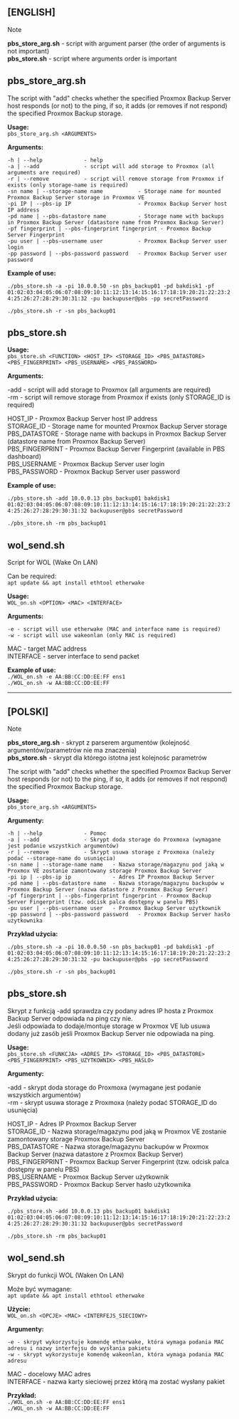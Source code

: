 ## **[ENGLISH]**  

> [!NOTE]
>**pbs_store_arg.sh** - script with argument parser (the order of arguments is not important)  
>**pbs_store.sh** - script where arguments order is important  
  
  
## pbs_store_arg.sh  
  
The script with "add" checks whether the specified Proxmox Backup Server host responds (or not) to the ping, 
if so, it adds (or removes if not respond) the specified Proxmox Backup storage.  
  
**Usage:**  
 ```pbs_store_arg.sh <ARGUMENTS> ```
  
 **Arguments:**  
  
    -h | --help             - help  
    -a | --add              - script will add storage to Proxmox (all arguments are required)  
    -r | --remove           - script will remove storage from Proxmox if exists (only storage-name is required)  
    -sn name | --storage-name name           - Storage name for mounted Proxmox Backup Server storage in Proxmox VE  
    -pi IP | --pbs-ip IP                     - Proxmox Backup Server host IP address  
    -pd name | --pbs-datastore name          - Storage name with backups in Proxmox Backup Server (datastore name from Proxmox Backup Server)  
    -pf fingerprint | --pbs-fingerprint fingerprint - Proxmox Backup Server Fingerprint  
    -pu user | --pbs-username user           - Proxmox Backup Server user login  
    -pp password | --pbs-password password   - Proxmox Backup Server user password  
  
  
 **Example of use:**  
  
  ```./pbs_store.sh -a -pi 10.0.0.50 -sn pbs_backup01 -pd bakdisk1 -pf 01:02:03:04:05:06:07:08:09:10:11:12:13:14:15:16:17:18:19:20:21:22:23:24:25:26:27:28:29:30:31:32 -pu backupuser@pbs -pp secretPassword```  
  
  ```./pbs_store.sh -r -sn pbs_backup01 ``` 


      
## pbs_store.sh

**Usage:**  
 ```pbs_store.sh <FUNCTION> <HOST_IP> <STORAGE_ID> <PBS_DATASTORE> <PBS_FINGERPRINT> <PBS_USERNAME> <PBS_PASSWORD>```

    
 **Arguments:**

  -add - script will add storage to Proxmox (all arguments are required)  
  -rm  - script will remove storage from Proxmox if exists (only STORAGE_ID is required)  

  HOST_IP         - Proxmox Backup Server host IP address   
  STORAGE_ID      - Storage name for mounted Proxmox Backup Server storage  
  PBS_DATASTORE   - Storage name with backups in Proxmox Backup Server (datastore name from Proxmox Backup Server)  
  PBS_FINGERPRINT - Proxmox Backup Server Fingerprint (available in PBS dashboard)  
  PBS_USERNAME    - Proxmox Backup Server user login  
  PBS_PASSWORD    - Proxmox Backup Server user password  


 **Example of use:**   

  ```./pbs_store.sh -add 10.0.0.13 pbs_backup01 bakdisk1 01:02:03:04:05:06:07:08:09:10:11:12:13:14:15:16:17:18:19:20:21:22:23:24:25:26:27:28:29:30:31:32 backupuser@pbs secretPassword  ```
  
  ```./pbs_store.sh -rm pbs_backup01 ```

## wol_send.sh  
  
Script for WOL (Wake On LAN)  

Can be required:  
```apt update && apt install ethtool etherwake```  
  
**Usage:**  
 ```WOL_on.sh <OPTION> <MAC> <INTERFACE>```  
  
 **Arguments:** 
   
    -e - script will use etherwake (MAC and interface name is required)  
    -w - script will use wakeonlan (only MAC is required)  
  
  MAC       - target MAC address  
  INTERFACE - server interface to send packet 
  
**Example of use:**   
  ```./WOL_on.sh -e AA:BB:CC:DD:EE:FF ens1```  
  ```./WOL_on.sh -w AA:BB:CC:DD:EE:FF```  
  
---  

## **[POLSKI]**  

> [!NOTE]
>**pbs_store_arg.sh** - skrypt z parserem argumentów (kolejność argumentów/parametrów nie ma znaczenia)   
>**pbs_store.sh** - skrypt dla którego istotna jest kolejnośc parametrów  

The script with "add" checks whether the specified Proxmox Backup Server host responds (or not) to the ping, 
if so, it adds (or removes if not respond) the specified Proxmox Backup storage.  
  
**Usage:**   
 ```pbs_store_arg.sh <ARGUMENTS>```  
  
 **Argumenty:**  
  
    -h | --help             - Pomoc  
    -a | --add              - Skrypt doda storage do Proxmoxa (wymagane jest podanie wszystkich argumentów)  
    -r | --remove           - Skrypt usuwa storage z Proxmoxa (należy podać --storage-name do usunięcia) 
    -sn name | --storage-name name   - Nazwa storage/magazynu pod jaką w Proxmox VE zostanie zamontowany storage Proxmox Backup Server 
    -pi ip | --pbs-ip ip             - Adres IP Proxmox Backup Server   
    -pd name | --pbs-datastore name  - Nazwa storage/magazynu backupów w Proxmox Backup Server (nazwa datastore z Proxmox Backup Server)  
    -pf fingerprint | --pbs-fingerprint fingerprint - Proxmox Backup Server Fingerprint (tzw. odcisk palca dostępny w panelu PBS)  
    -pu user | --pbs-username user   - Proxmox Backup Server użytkownik  
    -pp password | --pbs-password password   - Proxmox Backup Server hasło użytkownika  
  
  
 **Przykład użycia:**  
  
  ```./pbs_store.sh -a -pi 10.0.0.50 -sn pbs_backup01 -pd bakdisk1 -pf 01:02:03:04:05:06:07:08:09:10:11:12:13:14:15:16:17:18:19:20:21:22:23:24:25:26:27:28:29:30:31:32 -pu backupuser@pbs -pp secretPassword```  
  
  ```./pbs_store.sh -r -sn pbs_backup01``` 

     
## pbs_store.sh           
  
Skrypt z funkcją -add sprawdza czy podany adres IP hosta z Proxmox Backup Server odpowiada na ping czy nie.  
Jeśli odpowiada to dodaje/montuje storage w Proxmox VE lub usuwa dodany już zasób jeśli Proxmox Backup Server nie odpowiada na ping.  
  
**Usage:**  
 ```pbs_store.sh <FUNKCJA> <ADRES_IP> <STORAGE_ID> <PBS_DATASTORE> <PBS_FINGERPRINT> <PBS_UZYTKOWNIK> <PBS_HASLO>```  

      
 **Argumenty:**   
 
  -add - skrypt doda storage do Proxmoxa (wymagane jest podanie wszystkich argumentów)  
  -rm  - skrypt usuwa storage z Proxmoxa (należy podać STORAGE_ID do usunięcia)   
  
  HOST_IP         - Adres IP Proxmox Backup Server  
  STORAGE_ID      - Nazwa storage/magazynu pod jaką w Proxmox VE zostanie zamontowany storage Proxmox Backup Server  
  PBS_DATASTORE   - Nazwa storage/magazynu backupów w Proxmox Backup Server (nazwa datastore z Proxmox Backup Server)  
  PBS_FINGERPRINT - Proxmox Backup Server Fingerprint (tzw. odcisk palca dostępny w panelu PBS)  
  PBS_USERNAME    - Proxmox Backup Server użytkownik  
  PBS_PASSWORD    - Proxmox Backup Server hasło użytkownika  
  
  
 **Przykład użycia:**     
  
  ```./pbs_store.sh -add 10.0.0.13 pbs_backup01 bakdisk1 01:02:03:04:05:06:07:08:09:10:11:12:13:14:15:16:17:18:19:20:21:22:23:24:25:26:27:28:29:30:31:32 backupuser@pbs secretPassword```  
  
  ```./pbs_store.sh -rm pbs_backup01```  

  
## wol_send.sh  
  
Skrypt do funkcji WOL (Waken On LAN)  

Może być wymagane:  
```apt update && apt install ethtool etherwake```  
  
**Użycie:**   
  ```WOL_on.sh <OPCJE> <MAC> <INTERFEJS_SIECIOWY>```  
  
  **Argumenty:** 
    
    -e - skrpyt wykorzystuje komendę etherwake, która wymaga podania MAC adresu i nazwy interfejsu do wysłania pakietu  
    -w - skrypt wykorzystuje komendę wakeonlan, która wymaga podania MAC adresu  

  MAC - docelowy MAC adres  
  INTERFACE - nazwa karty sieciowej przez którą ma zostać wysłany pakiet
   
**Przykład:**     
  ```./WOL_on.sh -e AA:BB:CC:DD:EE:FF ens1```  
  ```./WOL_on.sh -w AA:BB:CC:DD:EE:FF```  

      
